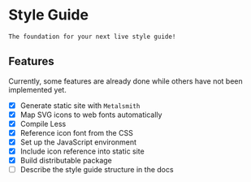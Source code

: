 # Style Guide

```
The foundation for your next live style guide!
```

## Features

Currently, some features are already done while
others have not been implemented yet.

- [x] Generate static site with `Metalsmith`
- [x] Map SVG icons to web fonts automatically
- [x] Compile Less
- [x] Reference icon font from the CSS
- [x] Set up the JavaScript environment
- [x] Include icon reference into static site
- [x] Build distributable package
- [ ] Describe the style guide structure in the docs
